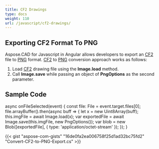 ```yaml
---
title: CF2 Drawings
type: docs
weight: 110
url: /javascript/cf2-drawings/
---
```


## **Exporting CF2 Format To PNG**

Aspose.CAD for Javascript in Angular allows developers to export an [CF2](https://docs.fileformat.com/cad/cf2/) file to [PNG](https://docs.fileformat.com/image/png/) format.
[CF2](https://docs.fileformat.com/cad/cf2/) to [PNG](https://docs.fileformat.com/image/png/) conversion approach works as follows:

1. Load [CF2](https://docs.fileformat.com/cad/cf2/) drawing file using the **Image.load** method.
1. Call **Image.save** while passing an object of **PngOptions** as the second parameter.

## Sample Code

async onFileSelected(event) {
 const file: File = event.target.files[0];
 file.arrayBuffer().then(async buff => {
  let x = new Uint8Array(buff);
  this.imgFile = await Image.load(x);
  var exportedFile = await Image.save(this.imgFile, new PngOptions());
  var blob = new Blob([exportedFile], { type: 'application/octet-stream' });
  });
}

{{< gist "aspose-com-gists" "16de0fa2ea006758f25d1ad32bc75fd2" "Convert-CF2-to-PNG-Export.cs" >}}
